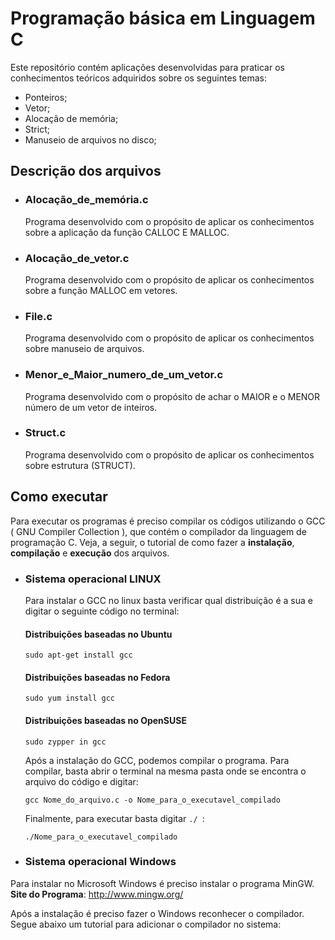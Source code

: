 # Programação básica em Linguagem C
   Este repositório contém aplicações desenvolvidas para praticar os conhecimentos teóricos adquiridos sobre os seguintes temas:

- Ponteiros;
- Vetor;
- Alocação de memória;
- Strict;
- Manuseio de arquivos no disco;

## Descrição dos arquivos

- ### Alocação_de_memória.c 
    Programa desenvolvido com o propósito de aplicar os conhecimentos sobre a aplicação da função CALLOC E MALLOC.

- ### Alocação_de_vetor.c
    Programa desenvolvido com o propósito de aplicar os conhecimentos sobre a função MALLOC em vetores.

- ### File.c
    Programa desenvolvido com o propósito de aplicar os conhecimentos sobre manuseio de arquivos.

- ### Menor_e_Maior_numero_de_um_vetor.c
    Programa desenvolvido com o propósito de achar o MAIOR e o MENOR número de um vetor de inteiros.

- ### Struct.c
    Programa desenvolvido com o propósito de aplicar os conhecimentos sobre estrutura (STRUCT).

## Como executar
   Para executar os programas é preciso compilar os códigos utilizando o GCC ( GNU Compiler Collection ), que contém o compilador da linguagem de programação C. Veja, a seguir, 
   o tutorial de como fazer a **instalação**, **compilação** e **execução** dos arquivos.

- ### Sistema operacional LINUX 
  Para instalar o GCC no linux basta verificar qual distribuição é a sua e digitar o seguinte código no terminal:
  #### Distribuições baseadas no Ubuntu
      sudo apt-get install gcc
  #### Distribuições baseadas no Fedora
      sudo yum install gcc
  #### Distribuições baseadas no OpenSUSE
      sudo zypper in gcc
    
    Após a instalação do GCC, podemos compilar o programa. Para compilar, basta abrir o terminal na mesma pasta onde se encontra o arquivo do código e digitar:
    ```
    gcc Nome_do_arquivo.c -o Nome_para_o_executavel_compilado
    ``` 
    Finalmente, para executar basta digitar ```./ ```:
    ```
    ./Nome_para_o_executavel_compilado
    ```
- ### Sistema operacional Windows
Para instalar no Microsoft Windows é preciso instalar o programa MinGW.
**Site do Programa**: http://www.mingw.org/

Após a instalação é preciso fazer o Windows reconhecer o compilador. Segue abaixo um tutorial para adicionar o compilador no sistema:


